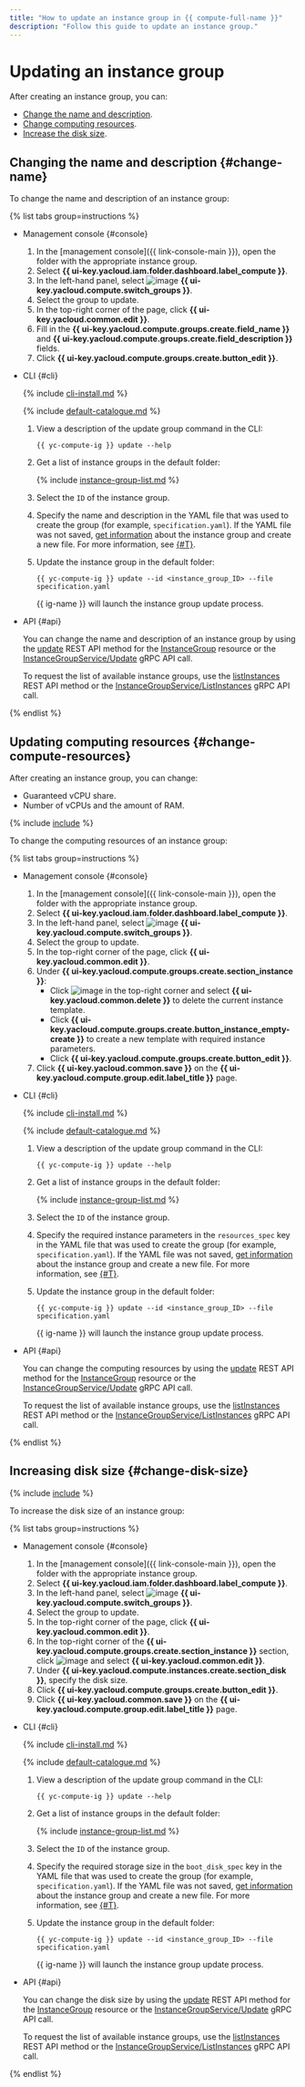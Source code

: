 ```yaml
---
title: "How to update an instance group in {{ compute-full-name }}"
description: "Follow this guide to update an instance group."
---
```


# Updating an instance group

After creating an instance group, you can:

* [Change the name and description](#change-name).
* [Change computing resources](#change-compute-resources).
* [Increase the disk size](#change-disk-size).

## Changing the name and description {#change-name}

To change the name and description of an instance group:

{% list tabs group=instructions %}

- Management console {#console}

   1. In the [management console]({{ link-console-main }}), open the folder with the appropriate instance group.
   1. Select **{{ ui-key.yacloud.iam.folder.dashboard.label_compute }}**.
   1. In the left-hand panel, select ![image](../../../_assets/console-icons/layers-3-diagonal.svg) **{{ ui-key.yacloud.compute.switch_groups }}**.
   1. Select the group to update.
   1. In the top-right corner of the page, click **{{ ui-key.yacloud.common.edit }}**.
   1. Fill in the **{{ ui-key.yacloud.compute.groups.create.field_name }}** and **{{ ui-key.yacloud.compute.groups.create.field_description }}** fields.
   1. Click **{{ ui-key.yacloud.compute.groups.create.button_edit }}**.

- CLI {#cli}

   {% include [cli-install.md](../../../_includes/cli-install.md) %}

   {% include [default-catalogue.md](../../../_includes/default-catalogue.md) %}

   1. View a description of the update group command in the CLI:

      ```
      {{ yc-compute-ig }} update --help
      ```

   1. Get a list of instance groups in the default folder:

      {% include [instance-group-list.md](../../../_includes/instance-groups/instance-group-list.md) %}

   1. Select the `ID` of the instance group.
   1. Specify the name and description in the YAML file that was used to create the group (for example, `specification.yaml`). If the YAML file was not saved, [get information](get-info.md) about the instance group and create a new file. For more information, see [{#T}](create-fixed-group.md).
   1. Update the instance group in the default folder:

      ```
      {{ yc-compute-ig }} update --id <instance_group_ID> --file specification.yaml
      ```

      {{ ig-name }} will launch the instance group update process.

- API {#api}

   You can change the name and description of an instance group by using the [update](../../api-ref/InstanceGroup/update.md) REST API method for the [InstanceGroup](../../api-ref/InstanceGroup/index.md) resource or the [InstanceGroupService/Update](../../api-ref/grpc/instance_group_service.md#Update) gRPC API call.

   To request the list of available instance groups, use the [listInstances](../../api-ref/InstanceGroup/listInstances.md) REST API method or the [InstanceGroupService/ListInstances](../../api-ref/grpc/instance_group_service.md#ListInstances) gRPC API call.

{% endlist %}

## Updating computing resources {#change-compute-resources}

After creating an instance group, you can change:

* Guaranteed vCPU share.
* Number of vCPUs and the amount of RAM.

{% include [include](../../../_includes/instance-groups/update-stopped-group-disclaimer.md) %}

To change the computing resources of an instance group:

{% list tabs group=instructions %}

- Management console {#console}

   1. In the [management console]({{ link-console-main }}), open the folder with the appropriate instance group.
   1. Select **{{ ui-key.yacloud.iam.folder.dashboard.label_compute }}**.
   1. In the left-hand panel, select ![image](../../../_assets/console-icons/layers-3-diagonal.svg) **{{ ui-key.yacloud.compute.switch_groups }}**.
   1. Select the group to update.
   1. In the top-right corner of the page, click **{{ ui-key.yacloud.common.edit }}**.
   1. Under **{{ ui-key.yacloud.compute.groups.create.section_instance }}**:
      * Click ![image](../../../_assets/console-icons/ellipsis.svg) in the top-right corner and select **{{ ui-key.yacloud.common.delete }}** to delete the current instance template.
      * Click **{{ ui-key.yacloud.compute.groups.create.button_instance_empty-create }}** to create a new template with required instance parameters.
      * Click **{{ ui-key.yacloud.compute.groups.create.button_edit }}**.
   1. Click **{{ ui-key.yacloud.common.save }}** on the **{{ ui-key.yacloud.compute.group.edit.label_title }}** page.

- CLI {#cli}

   {% include [cli-install.md](../../../_includes/cli-install.md) %}

   {% include [default-catalogue.md](../../../_includes/default-catalogue.md) %}

   1. View a description of the update group command in the CLI:

      ```
      {{ yc-compute-ig }} update --help
      ```

   1. Get a list of instance groups in the default folder:

      {% include [instance-group-list.md](../../../_includes/instance-groups/instance-group-list.md) %}

   1. Select the `ID` of the instance group.
   1. Specify the required instance parameters in the `resources_spec` key in the YAML file that was used to create the group (for example, `specification.yaml`). If the YAML file was not saved, [get information](get-info.md) about the instance group and create a new file. For more information, see [{#T}](create-fixed-group.md).
   1. Update the instance group in the default folder:

      ```
      {{ yc-compute-ig }} update --id <instance_group_ID> --file specification.yaml
      ```

      {{ ig-name }} will launch the instance group update process.

- API {#api}

   You can change the computing resources by using the [update](../../api-ref/InstanceGroup/update.md) REST API method for the [InstanceGroup](../../api-ref/InstanceGroup/index.md) resource or the [InstanceGroupService/Update](../../api-ref/grpc/instance_group_service.md#Update) gRPC API call.

   To request the list of available instance groups, use the [listInstances](../../api-ref/InstanceGroup/listInstances.md) REST API method or the [InstanceGroupService/ListInstances](../../api-ref/grpc/instance_group_service.md#ListInstances) gRPC API call.

{% endlist %}

## Increasing disk size {#change-disk-size}

{% include [include](../../../_includes/instance-groups/update-stopped-group-disclaimer.md) %}

To increase the disk size of an instance group:

{% list tabs group=instructions %}

- Management console {#console}

   1. In the [management console]({{ link-console-main }}), open the folder with the appropriate instance group.
   1. Select **{{ ui-key.yacloud.iam.folder.dashboard.label_compute }}**.
   1. In the left-hand panel, select ![image](../../../_assets/console-icons/layers-3-diagonal.svg) **{{ ui-key.yacloud.compute.switch_groups }}**.
   1. Select the group to update.
   1. In the top-right corner of the page, click **{{ ui-key.yacloud.common.edit }}**.
   1. In the top-right corner of the **{{ ui-key.yacloud.compute.groups.create.section_instance }}** section, click ![image](../../../_assets/console-icons/ellipsis.svg) and select **{{ ui-key.yacloud.common.edit }}**.
   1. Under **{{ ui-key.yacloud.compute.instances.create.section_disk }}**, specify the disk size.
   1. Click **{{ ui-key.yacloud.compute.groups.create.button_edit }}**.
   1. Click **{{ ui-key.yacloud.common.save }}** on the **{{ ui-key.yacloud.compute.group.edit.label_title }}** page.

- CLI {#cli}

   {% include [cli-install.md](../../../_includes/cli-install.md) %}

   {% include [default-catalogue.md](../../../_includes/default-catalogue.md) %}

   1. View a description of the update group command in the CLI:

      ```
      {{ yc-compute-ig }} update --help
      ```

   1. Get a list of instance groups in the default folder:

      {% include [instance-group-list.md](../../../_includes/instance-groups/instance-group-list.md) %}

   1. Select the `ID` of the instance group.
   1. Specify the required storage size in the `boot_disk_spec` key in the YAML file that was used to create the group (for example, `specification.yaml`). If the YAML file was not saved, [get information](get-info.md) about the instance group and create a new file. For more information, see [{#T}](create-fixed-group.md).
   1. Update the instance group in the default folder:

      ```
      {{ yc-compute-ig }} update --id <instance_group_ID> --file specification.yaml
      ```

      {{ ig-name }} will launch the instance group update process.

- API {#api}

   You can change the disk size by using the [update](../../api-ref/InstanceGroup/update.md) REST API method for the [InstanceGroup](../../api-ref/InstanceGroup/index.md) resource or the [InstanceGroupService/Update](../../api-ref/grpc/instance_group_service.md#Update) gRPC API call.

   To request the list of available instance groups, use the [listInstances](../../api-ref/InstanceGroup/listInstances.md) REST API method or the [InstanceGroupService/ListInstances](../../api-ref/grpc/instance_group_service.md#ListInstances) gRPC API call.

{% endlist %}

